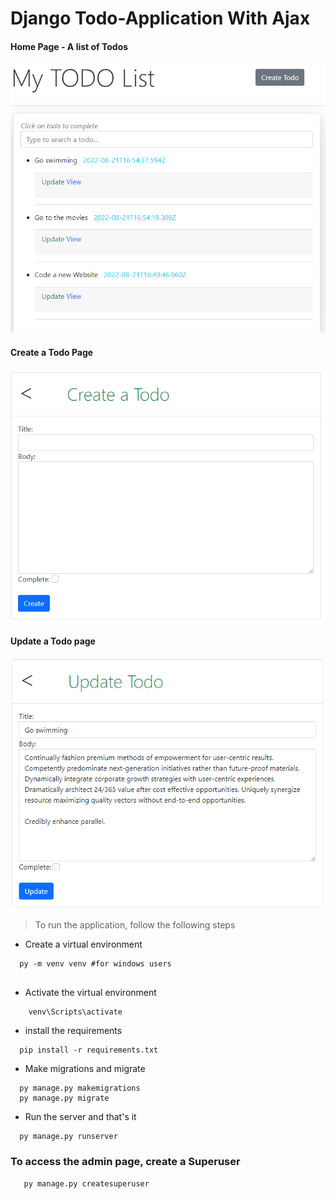 # Django Todo-Application With Ajax

#### Home Page - A list of Todos
![TODO List](https://github.com/Pinchez25/Django_Todo_Application_With_Ajax/blob/main/screenshots/todos_list.png)

#### Create a Todo Page
![Create a Todo](https://github.com/Pinchez25/Django_Todo_Application_With_Ajax/blob/main/screenshots/create_todo.png)

#### Update a Todo page
![Update a Todo](https://github.com/Pinchez25/Django_Todo_Application_With_Ajax/blob/main/screenshots/update_todo.png)

>To run the application, follow the following steps

- Create a virtual environment
```
  py -m venv venv #for windows users
  
```
- Activate the virtual environment
```
    venv\Scripts\activate
```
- install the requirements

```
  pip install -r requirements.txt
```

- Make migrations and migrate
```
  py manage.py makemigrations
  py manage.py migrate
```

- Run the server and that's it
```
  py manage.py runserver
```

### To access the admin page, create a Superuser
```
   py manage.py createsuperuser
```

